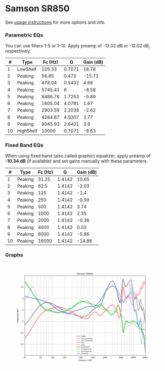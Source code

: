 # Samson SR850
See [usage instructions](https://github.com/jaakkopasanen/AutoEq#usage) for more options and info.

### Parametric EQs
You can use filters 1-5 or 1-10. Apply preamp of -12.02 dB or -12.02 dB, respectively.

|   # | Type      |   Fc (Hz) |      Q |   Gain (dB) |
|-----|-----------|-----------|--------|-------------|
|   1 | LowShelf  |    105.33 | 0.7071 |       18.78 |
|   2 | Peaking   |     56.85 | 0.473  |      -15.72 |
|   3 | Peaking   |    478.04 | 0.5432 |        4.66 |
|   4 | Peaking   |   5745.41 | 6      |       -8.58 |
|   5 | Peaking   |   8466.76 | 1.7253 |       -5.89 |
|   6 | Peaking   |   1605.04 | 4.0781 |        1.67 |
|   7 | Peaking   |   2903.59 | 2.2038 |       -2.62 |
|   8 | Peaking   |   4264.87 | 4.9307 |        3.77 |
|   9 | Peaking   |   9045.93 | 2.6431 |        3.9  |
|  10 | HighShelf |  10000    | 0.7071 |       -8.63 |

### Fixed Band EQs
When using fixed band (also called graphic) equalizer, apply preamp of **-10.34 dB** (if available) and set gains manually with these parameters.

|   # | Type    |   Fc (Hz) |      Q |   Gain (dB) |
|-----|---------|-----------|--------|-------------|
|   1 | Peaking |     31.25 | 1.4142 |       10.65 |
|   2 | Peaking |     62.5  | 1.4142 |       -2.03 |
|   3 | Peaking |    125    | 1.4142 |       -1.4  |
|   4 | Peaking |    250    | 1.4142 |       -0.59 |
|   5 | Peaking |    500    | 1.4142 |        3.74 |
|   6 | Peaking |   1000    | 1.4142 |        2.35 |
|   7 | Peaking |   2000    | 1.4142 |       -0.36 |
|   8 | Peaking |   4000    | 1.4142 |        0.03 |
|   9 | Peaking |   8000    | 1.4142 |       -5.96 |
|  10 | Peaking |  16000    | 1.4142 |      -14.86 |

### Graphs
![](./Samson%20SR850.png)
